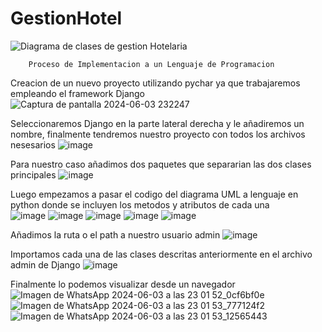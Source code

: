 # GestionHotel
![Diagrama de clases de gestion Hotelaria](https://github.com/PacchaDavid/GestionHotel/assets/166522885/1c29466b-1751-4031-89e8-d72fd7253913)

        Proceso de Implementacion a un Lenguaje de Programacion 
Creacion de un nuevo proyecto utilizando pychar ya que trabajaremos empleando el framework Django
![Captura de pantalla 2024-06-03 232247](https://github.com/PacchaDavid/GestionHotel/assets/166523336/c78b6b0d-564b-4817-83f8-0882947abe00)

Seleccionaremos Django en la parte lateral derecha y le añadiremos un nombre, finalmente tendremos nuestro proyecto con todos los archivos nesesarios
![image](https://github.com/PacchaDavid/GestionHotel/assets/166523336/69b3d5c3-63ad-4813-a115-d9b37b6e78f4)

Para nuestro caso añadimos dos paquetes que separarian las dos clases principales 
![image](https://github.com/PacchaDavid/GestionHotel/assets/166523336/a74d93ee-6fcb-4354-a8c8-97e8bfa4ac59)

Luego empezamos a pasar el codigo del diagrama UML a lenguaje en python donde se incluyen los metodos y atributos de cada una  
![image](https://github.com/PacchaDavid/GestionHotel/assets/166523336/838c0609-3269-4822-bbc7-1ed669d9cd7b)
![image](https://github.com/PacchaDavid/GestionHotel/assets/166523336/720e6db1-ea0a-4d19-8248-016e0d672d31)
![image](https://github.com/PacchaDavid/GestionHotel/assets/166523336/e08b33bb-6248-4623-912e-59dae30be74d)
![image](https://github.com/PacchaDavid/GestionHotel/assets/166523336/bcd6bcb6-e899-486e-9dd9-777fd0236d01)
![image](https://github.com/PacchaDavid/GestionHotel/assets/166523336/23311448-9b28-4a08-9046-d731d98edc9e)

Añadimos la ruta o el path a nuestro usuario admin 
![image](https://github.com/PacchaDavid/GestionHotel/assets/166523336/01c72d47-ad03-44a9-a2d8-c9a111937ea8)

Importamos cada una de las clases descritas anteriormente en el archivo admin de Django 
![image](https://github.com/PacchaDavid/GestionHotel/assets/166523336/14084b4f-d663-4ef2-930a-585d629184a5)

Finalmente lo podemos visualizar desde un navegador 
![Imagen de WhatsApp 2024-06-03 a las 23 01 52_0cf6bf0e](https://github.com/PacchaDavid/GestionHotel/assets/166523336/5d0ce3b2-a24a-4c70-94c3-5f95692872f9)
![Imagen de WhatsApp 2024-06-03 a las 23 01 53_777124f2](https://github.com/PacchaDavid/GestionHotel/assets/166523336/21f46944-a13b-4481-8b0e-8d6a758f9491)
![Imagen de WhatsApp 2024-06-03 a las 23 01 53_12565443](https://github.com/PacchaDavid/GestionHotel/assets/166523336/bc36e787-3ffe-46bc-9c8c-84b7ca6c616b)





